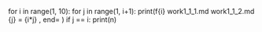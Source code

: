  for i in range(1, 10):
    for j in range(1, i+1):
        print(f{i} work1_1_1.md work1_1_2.md {j} = {i*j} , end= )
        if j == i:
            print(n)

